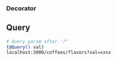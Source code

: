 ### Decorator
## Query
```bash
# Query param after '?"
(@Query() val)
localhost:3000/coffees/flavors?val=xxxx
```